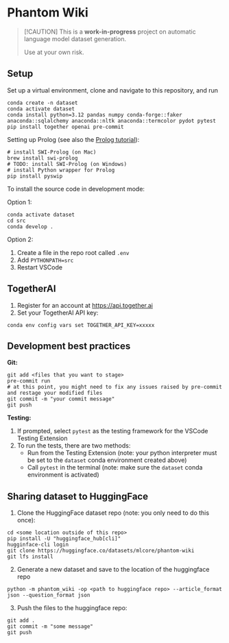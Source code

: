 # Phantom Wiki

> \[!CAUTION\]
> This is a **work-in-progress** project on automatic language model dataset generation.
>
> Use at your own risk.

## Setup

Set up a virtual environment, clone and navigate to this repository, and run
```
conda create -n dataset
conda activate dataset
conda install python=3.12 pandas numpy conda-forge::faker anaconda::sqlalchemy anaconda::nltk anaconda::termcolor pydot pytest
pip install together openai pre-commit
```
Setting up Prolog (see also the [Prolog tutorial](docs/prolog.md)):
```
# install SWI-Prolog (on Mac)
brew install swi-prolog
# TODO: install SWI-Prolog (on Windows)
# install Python wrapper for Prolog
pip install pyswip
```

To install the source code in development mode:

Option 1:
```
conda activate dataset
cd src
conda develop .
```

Option 2:
1. Create a file in the repo root called `.env`
2. Add `PYTHONPATH=src`
3. Restart VSCode

## TogetherAI

1. Register for an account at https://api.together.ai
2. Set your TogetherAI API key:

```
conda env config vars set TOGETHER_API_KEY=xxxxx
```

## Development best practices

**Git:**
```
git add <files that you want to stage>
pre-commit run
# at this point, you might need to fix any issues raised by pre-commit and restage your modified files
git commit -m "your commit message"
git push
```

**Testing:**
1. If prompted, select `pytest` as the testing framework for the VSCode Testing Extension
2. To run the tests, there are two methods:
    - Run from the Testing Extension (note: your python interpreter must be set to the `dataset` conda environment created above) 
    - Call `pytest` in the terminal (note: make sure the `dataset` conda environment is activated)

## Sharing dataset to HuggingFace

1. Clone the HuggingFace dataset repo (note: you only need to do this once): 
```
cd <some location outside of this repo>
pip install -U "huggingface_hub[cli]"
hugginface-cli login
git clone https://huggingface.co/datasets/mlcore/phantom-wiki
git lfs install
```
2. Generate a new dataset and save to the location of the huggingface repo
```
python -m phantom_wiki -op <path to huggingface repo> --article_format json --question_format json
```
3. Push the files to the huggingface repo:
```
git add .
git commit -m "some message"
git push
```